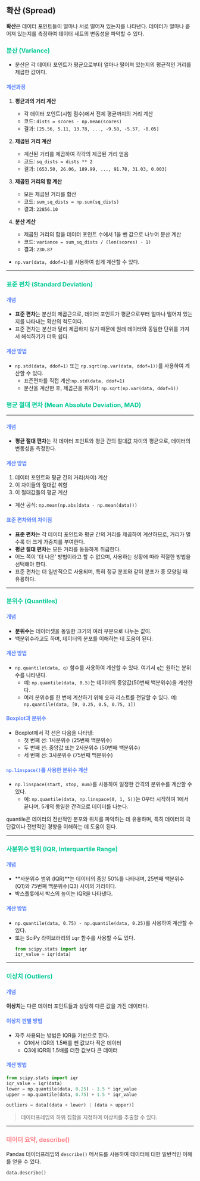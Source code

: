 ## 확산 (Spread)
**확산**은 데이터 포인트들이 얼마나 서로 떨어져 있는지를 나타낸다. 데이터가 얼마나 흩어져 있는지를 측정하여 데이터 세트의 변동성을 파악할 수 있다.

### <span style = "color: #04CA96">분산 (Variance)
   - 분산은 각 데이터 포인트가 평균으로부터 얼마나 떨어져 있는지의 평균적인 거리를 제곱한 값이다.
#### <span style = "color: #557FFF">계산과정
1. **평균과의 거리 계산**
   - 각 데이터 포인트(시험 점수)에서 전체 평균까지의 거리 계산
   - 코드: `dists = scores - np.mean(scores)`
   - 결과: `[25.56, 5.11, 13.78, ..., -9.58, -5.57, -0.05]`

2. **제곱된 거리 계산**
   - 계산된 거리를 제곱하여 각각의 제곱된 거리 얻음
   - 코드: `sq_dists = dists ** 2`
   - 결과: `[653.50, 26.06, 189.99, ..., 91.78, 31.03, 0.003]`

3. **제곱된 거리의 합 계산**
   - 모든 제곱된 거리를 합산
   - 코드: `sum_sq_dists = np.sum(sq_dists)`
   - 결과: `22856.10`

4. **분산 계산**
   - 제곱된 거리의 합을 데이터 포인트 수에서 1을 뺀 값으로 나누어 분산 계산
   - 코드: `variance = sum_sq_dists / (len(scores) - 1)`
   - 결과: `230.87`

- `np.var(data, ddof=1)`를 사용하여 쉽게 계산할 수 있다.
---
### <span style = "color: #04CA96">표준 편차 (Standard Deviation)

#### <span style = "color: #557FFF">개념
- **표준 편차**는 분산의 제곱근으로, 데이터 포인트가 평균으로부터 얼마나 떨어져 있는지를 나타내는 확산의 척도이다.
- 표준 편차는 분산과 달리 제곱하지 않기 때문에 원래 데이터와 동일한 단위를 가져서 해석하기가 더욱 쉽다.

#### <span style = "color: #557FFF">계산 방법
- `np.std(data, ddof=1)` 또는 `np.sqrt(np.var(data, ddof=1))`를 사용하여 계산할 수 있다.
  - 표즌편차를 직접 계산:`np.std(data, ddof=1)`
  - 분산을 계산한 후, 제곱근을 취하기: `np.sqrt(np.var(data, ddof=1))`

### <span style = "color: #04CA96">평균 절대 편차 (Mean Absolute Deviation, MAD)
---
#### <span style = "color: #557FFF">개념
- **평균 절대 편차**는 각 데이터 포인트와 평균 간의 절대값 차이의 평균으로, 데이터의 변동성을 측정한다.

#### <span style = "color: #557FFF">계산 방법
1. 데이터 포인트와 평균 간의 거리(차이) 계산
2. 이 차이들의 절대값 취함
3. 이 절대값들의 평균 계산

- 계산 공식: `np.mean(np.abs(data - np.mean(data)))`

>
#### <span style = "color: #557FFF">표준 편차와의 차이점
- **표준 편차**는 각 데이터 포인트와 평균 간의 거리를 제곱하여 계산하므로, 거리가 멀수록 더 크게 가중치를 부여한다.
- **평균 절대 편차**는 모든 거리를 동등하게 취급한다. 
- 어느 쪽이 '더 나은' 방법이라고 할 수 없으며, 사용하는 상황에 따라 적절한 방법을 선택해야 한다.
- 표준 편차는 더 일반적으로 사용되며, 특히 정규 분포와 같이 분포가 종 모양일 때 유용하다.

---
### <span style = "color: #04CA96">분위수 (Quantiles)

#### <span style = "color: #557FFF">개념
- **분위수**는 데이터셋을 동일한 크기의 여러 부분으로 나누는 값이.
- 백분위수라고도 하며, 데이터의 분포를 이해하는 데 도움이 된다.

#### <span style = "color: #557FFF">계산 방법
- `np.quantile(data, q)` 함수를 사용하여 계산할 수 있다. 여기서 `q`는 원하는 분위수를 나타낸다.
  - 예: `np.quantile(data, 0.5)`는 데이터의 중앙값(50번째 백분위수)을 계산한다.
  - 여러 분위수를 한 번에 계산하기 위해 숫자 리스트를 전달할 수 있다. 예: `np.quantile(data, [0, 0.25, 0.5, 0.75, 1])`

#### <span style = "color: #557FFF">Boxplot과 분위수
- Boxplot에서 각 선은 다음을 나타낸:
  - 첫 번째 선: 1사분위수 (25번째 백분위수)
  - 두 번째 선: 중앙값 또는 2사분위수 (50번째 백분위수)
  - 세 번째 선: 3사분위수 (75번째 백분위수)

#### <span style = "color: #557FFF">`np.linspace()`를 사용한 분위수 계산
- `np.linspace(start, stop, num)`를 사용하여 일정한 간격의 분위수를 계산할 수 있다.
  - 예: `np.quantile(data, np.linspace(0, 1, 5))`는 0부터 시작하여 1에서 끝나며, 5개의 동일한 간격으로 데이터를 나눈다.

quantile은 데이터의 전반적인 분포와 위치를 파악하는 데 유용하며, 특히 데이터의 극단값이나 전반적인 경향을 이해하는 데 도움이 된다.

---
### <span style = "color: #04CA96">사분위수 범위 (IQR, Interquartile Range)

#### <span style = "color: #557FFF">개념
- **사분위수 범위 (IQR)**는 데이터의 중앙 50%를 나타내며, 25번째 백분위수(Q1)와 75번째 백분위수(Q3) 사이의 거리이다.
- 박스플롯에서 박스의 높이는 IQR을 나타낸다.

#### <span style = "color: #557FFF">계산 방법
- `np.quantile(data, 0.75) - np.quantile(data, 0.25)`를 사용하여 계산할 수 있다.
- 또는 SciPy 라이브러리의 `iqr` 함수를 사용할 수도 있다.
  ```python
  from scipy.stats import iqr
  iqr_value = iqr(data)
  ```
---
### <span style = "color: #04CA96">이상치 (Outliers)

#### <span style = "color: #557FFF">개념
**이상치**는 다른 데이터 포인트들과 상당히 다른 값을 가진 데이터다.

#### <span style = "color: #557FFF">이상치 판별 방법
- 자주 사용되는 방법은 IQR을 기반으로 한다.
  - Q1에서 IQR의 1.5배를 뺀 값보다 작은 데이터
  - Q3에 IQR의 1.5배를 더한 값보다 큰 데이터

#### <span style = "color: #557FFF">계산 방법
```python
from scipy.stats import iqr
iqr_value = iqr(data)
lower = np.quantile(data, 0.25) - 1.5 * iqr_value
upper = np.quantile(data, 0.75) + 1.5 * iqr_value

outliers = data[(data < lower) | (data > upper)]
```


>데이터프레임의 하위 집합을 지정하여 이상치를 추출할 수 있다.
  
---
### <span style = "color: #FF7D84">데이터 요약, describe()

Pandas 데이터프레임의 `describe()` 메서드를 사용하여 데이터에 대한 일반적인 이해를 얻을 수 있다.
  ```python
  data.describe()
  ```
